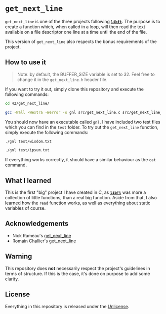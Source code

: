 # ```get_next_line```
```get_next_line``` is one of the three projects following [**```libft```**](https://github.com/maxdesalle/42/tree/main/libft). The purpose is to create a function which, when called in a loop, will then read the text available on a file descriptor one line at a time until the end of the file.

This version of ```get_next_line``` also respects the bonus requirements of the project.

## How to use it

> Note: by default, the BUFFER_SIZE variable is set to 32. Feel free to change it in the ```get_next_line.h``` header file.

If you want to try it out, simply clone this repository and execute the following commands:
```bash
cd 42/get_next_line/
```
```bash
gcc -Wall -Wextra -Werror -o gnl src/get_next_line.c src/get_next_line_utils.c src/main.c
```
You should now have an executable called ```gnl```. I have included two test files which you can find in the ```test``` folder. To try out the ```get_next_line``` function, simply execute the following commands:
```bash
./gnl test/wisdom.txt
```
```bash
./gnl test/ipsum.txt
```
If everything works correctly, it should have a similar behaviour as the ```cat``` command.

## What I learned
This is the first "big" project I have created in C, as [**```libft```**](https://github.com/maxdesalle/42/tree/main/libft) was more a collection of little functions, than a real big function. Aside from that, I also learned how the ```read``` function works, as well as everything about static variables of course.

## Acknowledgements
- Nick Rameau's [get_next_line](https://github.com/R4meau/get_next_line)
- Romain Challier's [get_next_line](https://github.com/rchallie/get_next_line)

## Warning
This repository does **not** necessarily respect the project's guidelines in terms of structure. If this is the case, it's done on purpose to add some clarity.

## License
Everything in this repository is released under the [Unlicense](https://github.com/maxdesalle/42/blob/main/LICENSE).

